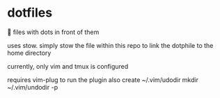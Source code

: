 # dotfiles
🔧 files with dots in front of them

uses stow. simply stow the file within this repo to link the dotphile to the home directory

currently, only vim and tmux is configured


requires vim-plug to run the plugin
also create ~/.vim/udodir
mkdir ~/.vim/undodir -p
